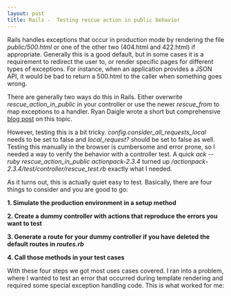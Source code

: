 ```yaml
---
layout: post
title: Rails -  Testing rescue action in public behavior
---
```


<p>
  Rails handles exceptions that occur in production mode by rendering the file <em>public/500.html</em> or one of the other two (404.html and 422.html) if appropriate. Generally this is a good default, but in some cases it is a requirement to redirect the user to, or render specific pages for different types of exceptions. For instance, when an application provides a JSON API, it would be bad to return a 500.html to the caller when something goes wrong.
</p>

<p>There are generally two ways do this in Rails. Either overwrite <em>rescue_action_in_public</em> in your controller or use the newer <em>rescue_from</em> to map exceptions to a handler. Ryan Daigle wrote a short but comprehensive <a href="http://ryandaigle.com/articles/2007/9/24/what-s-new-in-edge-rails-better-exception-handling#comment-form" title="Ryan's Scraps: What's New in Edge Rails: Better Exception Handling" target="_BLANK">blog post</a> on this topic.</p>

<p>However, testing this is a bit tricky. <em>config.consider_all_requests_local</em> needs to be set to false and <em>local_request?</em> should be set to false as well. Testing this manually in the browser is cumbersome and error prone, so I needed a way to verify the behavior with a controller test. A quick <em>ack --ruby rescue_action_in_public actionpack-2.3.4</em> turned up <em>/actionpack-2.3.4/test/controller/rescue_test.rb</em> exactly what I needed.</p>

<p>
  As it turns out, this is actually quiet easy to test. Basically, there are four things to consider and you are good to go:
</p>

<b>1. Simulate the production environment in a setup method</b>
<p>
  <script src="http://gist.github.com/287899.js?file=setup_test_rescue_action_in_public.rb"></script>
</p>

<b>2. Create a dummy controller with actions that reproduce the errors you want to test</b>
<p>
  <script src="http://gist.github.com/287910.js?file=dummy_controller_rescue_action_in_public.rb"></script>
</p>

<b>3. Generate a route for your dummy controller if you have deleted the default routes in <em>routes.rb</em></b>
<p>
  <script src="http://gist.github.com/287919.js?file=draw_route_for_dummy_controller.rb"></script>
</p>

<b>4. Call those methods in your test cases</b>
<p><script src="http://gist.github.com/287916.js?file=assertions_rescue_action_in_public.rb"></script></p>

<p>
  With these four steps we got most uses cases covered. I ran into a problem, where I wanted to test an error that occurred during template rendering and required some special exception handling code. This is what worked for me:
  <script src="http://gist.github.com/287934.js?file=test_template_rendering_errors.rb"></script>
</p>
